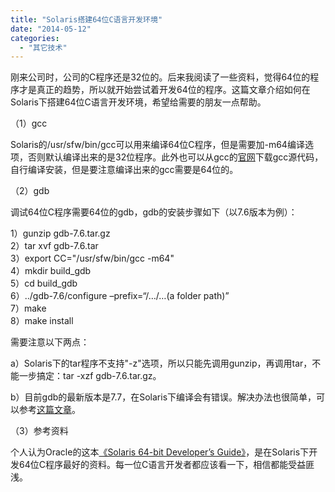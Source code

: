 ```yaml
---
title: "Solaris搭建64位C语言开发环境"
date: "2014-05-12"
categories: 
  - "其它技术"
---
```


刚来公司时，公司的C程序还是32位的。后来我阅读了一些资料，觉得64位的程序才是真正的趋势，所以就开始尝试着开发64位的程序。这篇文章介绍如何在Solaris下搭建64位C语言开发环境，希望给需要的朋友一点帮助。

（1）gcc

Solaris的/usr/sfw/bin/gcc可以用来编译64位C程序，但是需要加-m64编译选项，否则默认编译出来的是32位程序。此外也可以从gcc的[官网](http://gcc.gnu.org/)下载gcc源代码，自行编译安装，但是要注意编译出来的gcc需要是64位的。

（2）gdb

调试64位C程序需要64位的gdb，gdb的安装步骤如下（以7.6版本为例）：

1）gunzip gdb-7.6.tar.gz  
2）tar xvf gdb-7.6.tar  
3）export CC="/usr/sfw/bin/gcc -m64"  
4）mkdir build\_gdb  
5）cd build\_gdb  
6）../gdb-7.6/configure –prefix=“/…/…(a folder path)”  
7）make  
8）make install

需要注意以下两点：

a）Solaris下的tar程序不支持"-z"选项，所以只能先调用gunzip，再调用tar，不能一步搞定：tar -xzf gdb-7.6.tar.gz。

b）目前gdb的最新版本是7.7，在Solaris下编译会有错误。解决办法也很简单，可以参考[这篇文章](http://permalink.gmane.org/gmane.comp.gnu.binutils/64832)。

（3）参考资料

个人认为Oracle的这本[《Solaris 64-bit Developer’s Guide》](http://docs.oracle.com/cd/E19455-01/806-0477/806-0477.pdf)，是在Solaris下开发64位C程序最好的资料。每一位C语言开发者都应该看一下，相信都能受益匪浅。
